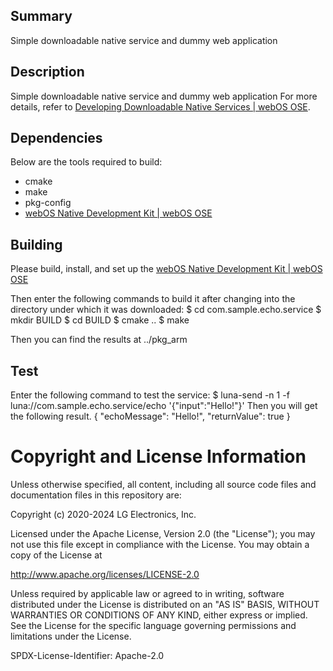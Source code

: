 Summary
-------
Simple downloadable native service and dummy web application

Description
-----------

Simple downloadable native service and dummy web application
For more details, refer to [Developing Downloadable Native Services | webOS OSE](https://www.webosose.org/docs/tutorials/native-services/developing-downloadable-native-services/).

Dependencies
---------------------

Below are the tools required to build:

* cmake
* make
* pkg-config
* [webOS Native Development Kit | webOS OSE](https://www.webosose.org/docs/guides/setup/setting-up-native-development-kit/)

## Building

Please build, install, and set up the [webOS Native Development Kit | webOS OSE](https://www.webosose.org/docs/guides/setup/setting-up-native-development-kit/)

Then enter the following commands to build it after changing into the directory
under which it was downloaded:
    $ cd com.sample.echo.service
    $ mkdir BUILD
    $ cd BUILD
    $ cmake ..
    $ make

Then you can find the results at ../pkg_arm

## Test

Enter the following command to test the service:
    $ luna-send -n 1 -f luna://com.sample.echo.service/echo '{"input":"Hello!"}'
Then you will get the following result.
    {
        "echoMessage": "Hello!",
        "returnValue": true
    }

Copyright and License Information
=================================
Unless otherwise specified, all content, including all source code files and
documentation files in this repository are:

Copyright (c) 2020-2024 LG Electronics, Inc.

Licensed under the Apache License, Version 2.0 (the "License");
you may not use this file except in compliance with the License.
You may obtain a copy of the License at

http://www.apache.org/licenses/LICENSE-2.0

Unless required by applicable law or agreed to in writing, software
distributed under the License is distributed on an "AS IS" BASIS,
WITHOUT WARRANTIES OR CONDITIONS OF ANY KIND, either express or implied.
See the License for the specific language governing permissions and
limitations under the License.

SPDX-License-Identifier: Apache-2.0
